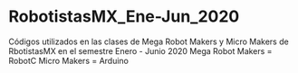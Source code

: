 # RobotistasMX_Ene-Jun_2020
Códigos utilizados en las clases de Mega Robot Makers y Micro Makers de RbotistasMX en el semestre Enero - Junio 2020
  Mega Robot Makers = RobotC
  Micro Makers = Arduino
